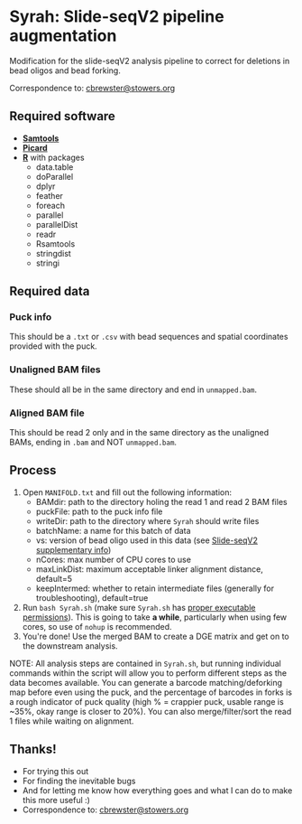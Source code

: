 # Syrah: Slide-seqV2 pipeline augmentation
Modification for the slide-seqV2 analysis pipeline to correct for deletions in bead oligos and bead forking.

Correspondence to: cbrewster@stowers.org

## Required software

* [**Samtools**](https://www.htslib.org/)
* [**Picard**](https://broadinstitute.github.io/picard/)
* [**R**](https://www.r-project.org/) with packages
  + data.table
  + doParallel
  + dplyr
  + feather
  + foreach
  + parallel
  + parallelDist
  + readr
  + Rsamtools
  + stringdist
  + stringi
  
## Required data

### Puck info

This should be a `.txt` or `.csv` with bead sequences and spatial coordinates provided with the puck. 

### Unaligned BAM files

These should all be in the same directory and end in `unmapped.bam`.

### Aligned BAM file

This should be read 2 only and in the same directory as the unaligned BAMs, ending in `.bam` and NOT `unmapped.bam`.

## Process
1. Open `MANIFOLD.txt` and fill out the following information:
    * BAMdir: path to the directory holing the read 1 and read 2 BAM files
    * puckFile: path to the puck info file
    * writeDir: path to the directory where `Syrah` should write files
    * batchName: a name for this batch of data
    * vs: version of bead oligo used in this data (see [Slide-seqV2 supplementary info](https://www.biorxiv.org/content/biorxiv/early/2020/03/14/2020.03.12.989806/DC1/embed/media-1.pdf))
    * nCores: max number of CPU cores to use
    * maxLinkDist: maximum acceptable linker alignment distance, default=5
    * keepIntermed: whether to retain intermediate files (generally for troubleshooting), default=true
2. Run `bash Syrah.sh` (make sure `Syrah.sh` has [proper executable permissions](https://bash.cyberciti.biz/guide/Setting_up_permissions_on_a_script)). This is going to take **a while**, particularly when using few cores, so use of `nohup` is recommended.
3. You're done! Use the merged BAM to create a DGE matrix and get on to the downstream analysis.

NOTE: All analysis steps are contained in `Syrah.sh`, but running individual commands within the script will allow you to perform different steps as the data becomes available. You can generate a barcode matching/deforking map before even using the puck, and the percentage of barcodes in forks is a rough indicator of puck quality (high % = crappier puck, usable range is ~35%, okay range is closer to 20%). You can also merge/filter/sort the read 1 files while waiting on alignment.

## Thanks!

* For trying this out
* For finding the inevitable bugs
* And for letting me know how everything goes and what I can do to make this more useful :)
* Correspondence to: cbrewster@stowers.org
